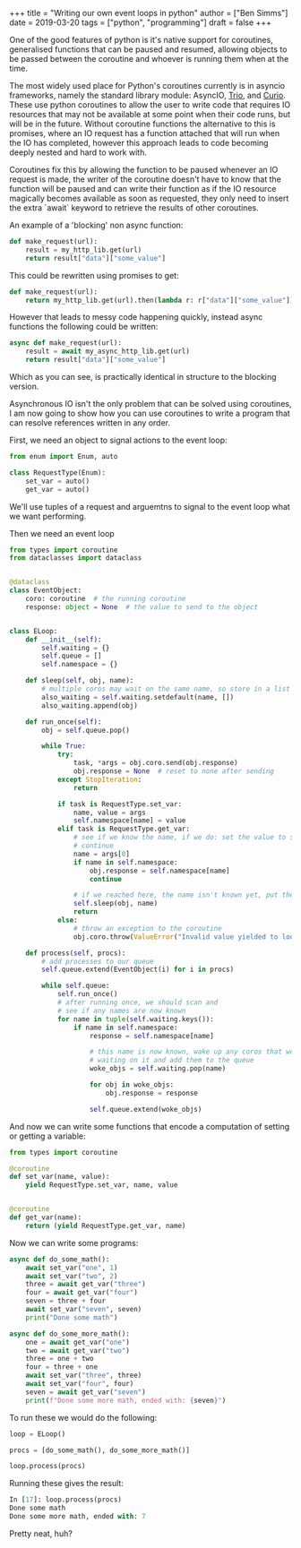 +++
title = "Writing our own event loops in python"
author = ["Ben Simms"]
date = 2019-03-20
tags = ["python", "programming"]
draft = false
+++

One of the good features of python is it's native support for coroutines,
generalised functions that can be paused and resumed, allowing objects to be
passed between the coroutine and whoever is running them when at the time.

The most widely used place for Python's coroutines currently is in asyncio
frameworks, namely the standard library module: AsyncIO, [Trio](https://github.com/python-trio/trio), and [Curio](https://github.com/dabeaz/curio). These
use python coroutines to allow the user to write code that requires IO resources
that may not be available at some point when their code runs, but will be in the
future. Without coroutine functions the alternative to this is promises, where
an IO request has a function attached that will run when the IO has completed,
however this approach leads to code becoming deeply nested and hard to work
with.

Coroutines fix this by allowing the function to be paused whenever an IO request
is made, the writer of the coroutine doesn't have to know that the function will
be paused and can write their function as if the IO resource magically becomes
available as soon as requested, they only need to insert the extra \`await\`
keyword to retrieve the results of other coroutines.

An example of a 'blocking' non async function:

```python
def make_request(url):
    result = my_http_lib.get(url)
    return result["data"]["some_value"]
```

This could be rewritten using promises to get:

```python
def make_request(url):
    return my_http_lib.get(url).then(lambda r: r["data"]["some_value"])
```

However that leads to messy code happening quickly, instead async functions the
following could be written:

```python
async def make_request(url):
    result = await my_async_http_lib.get(url)
    return result["data"]["some_value"]
```

Which as you can see, is practically identical in structure to the blocking version.

Asynchronous IO isn't the only problem that can be solved using coroutines, I am
now going to show how you can use coroutines to write a program that can resolve
references written in any order.

First, we need an object to signal actions to the event loop:

```python
from enum import Enum, auto

class RequestType(Enum):
    set_var = auto()
    get_var = auto()
```

We'll use tuples of a request and arguemtns to signal to the event loop what we
want performing.

Then we need an event loop

```python
from types import coroutine
from dataclasses import dataclass


@dataclass
class EventObject:
    coro: coroutine  # the running coroutine
    response: object = None  # the value to send to the object


class ELoop:
    def __init__(self):
        self.waiting = {}
        self.queue = []
        self.namespace = {}

    def sleep(self, obj, name):
        # multiple coros may wait on the same name, so store in a list
        also_waiting = self.waiting.setdefault(name, [])
        also_waiting.append(obj)

    def run_once(self):
        obj = self.queue.pop()

        while True:
            try:
                task, *args = obj.coro.send(obj.response)
                obj.response = None  # reset to none after sending
            except StopIteration:
                return

            if task is RequestType.set_var:
                name, value = args
                self.namespace[name] = value
            elif task is RequestType.get_var:
                # see if we know the name, if we do: set the value to send and
                # continue
                name = args[0]
                if name in self.namespace:
                    obj.response = self.namespace[name]
                    continue

                # if we reached here, the name isn't known yet, put the coro to sleep
                self.sleep(obj, name)
                return
            else:
                # throw an exception to the coroutine
                obj.coro.throw(ValueError("Invalid value yielded to loop"))

    def process(self, procs):
        # add processes to our queue
        self.queue.extend(EventObject(i) for i in procs)

        while self.queue:
            self.run_once()
            # after running once, we should scan and
            # see if any names are now known
            for name in tuple(self.waiting.keys()):
                if name in self.namespace:
                    response = self.namespace[name]

                    # this name is now known, wake up any coros that were
                    # waiting on it and add them to the queue
                    woke_objs = self.waiting.pop(name)

                    for obj in woke_objs:
                        obj.response = response

                    self.queue.extend(woke_objs)
```

And now we can write some functions that encode a computation of setting or
getting a variable:

```python
from types import coroutine

@coroutine
def set_var(name, value):
    yield RequestType.set_var, name, value


@coroutine
def get_var(name):
    return (yield RequestType.get_var, name)
```

Now we can write some programs:

```python
async def do_some_math():
    await set_var("one", 1)
    await set_var("two", 2)
    three = await get_var("three")
    four = await get_var("four")
    seven = three + four
    await set_var("seven", seven)
    print("Done some math")

async def do_some_more_math():
    one = await get_var("one")
    two = await get_var("two")
    three = one + two
    four = three + one
    await set_var("three", three)
    await set_var("four", four)
    seven = await get_var("seven")
    print(f"Done some more math, ended with: {seven}")
```

To run these we would do the following:

```python
loop = ELoop()

procs = [do_some_math(), do_some_more_math()]

loop.process(procs)
```

Running these gives the result:

```python
In [17]: loop.process(procs)
Done some math
Done some more math, ended with: 7
```

Pretty neat, huh?
